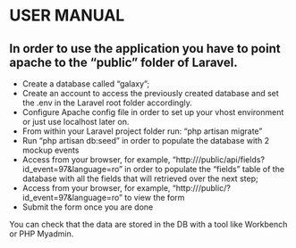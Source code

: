 USER MANUAL
==============

In order to use the application you have to point apache to the “public” folder of Laravel. 
--------------

- Create a database called “galaxy”;
-	Create an account to access the previously created database and set the .env in the Laravel root folder accordingly.
-	Configure Apache config file in order to set up your vhost environment or just use localhost later on.
-	From within your Laravel project folder run: “php artisan migrate”
-	Run “php artisan db:seed” in order to populate the database with 2 mockup events
-	Access from your browser, for example, “http://<yourlocalhost>/public/api/fields?id_event=97&language=ro” in order to populate the “fields” table of the database with all the fields that will retrieved over the next step;
-	Access from your browser, for example, “http://<yourlocalhost>/public/?id_event=97&language=ro” to view the form
-	Submit the form once you are done

You can check that the data are stored in the DB with a tool like Workbench or PHP Myadmin.

